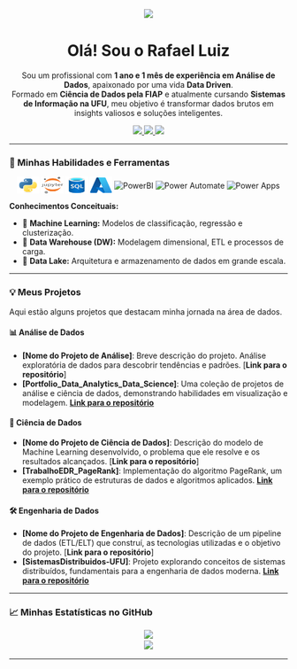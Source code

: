 <div id="header" align="center">
  <img src="https://media.giphy.com/media/M9gbBd9nbDrOTu1Mqx/giphy.gif" width="100"/>
  <h1>Olá! Sou o Rafael Luiz</h1>
  <p>
    Sou um profissional com <strong>1 ano e 1 mês de experiência em Análise de Dados</strong>, apaixonado por uma vida <strong>Data Driven</strong>.
    <br>
    Formado em <strong>Ciência de Dados pela FIAP</strong> e atualmente cursando <strong>Sistemas de Informação na UFU</strong>, meu objetivo é transformar dados brutos em insights valiosos e soluções inteligentes.
  </p>
</div>

<div align="center">
  <a href="https://www.linkedin.com/in/rafael-luiz-gon%C3%A7alves-dos-santos-856a15226/" target="_blank">
    <img src="https://img.shields.io/badge/LinkedIn-0077B5?style=for-the-badge&logo=linkedin&logoColor=white" />
  </a>
  <a href="mailto:mvrafael.luiz.goncalves.santos@gmail.com">
    <img src="https://img.shields.io/badge/Gmail-D14836?style=for-the-badge&logo=gmail&logoColor=white" />
  </a>
   <a href="https://www.instagram.com/grafaelluiz/" target="_blank">
    <img src="https://img.shields.io/badge/Instagram-E4405F?style=for-the-badge&logo=instagram&logoColor=white" />
  </a>
</div>

---

### 🚀 Minhas Habilidades e Ferramentas

<div align="center" style="display: inline_block">
  <img align="center" alt="Python" height="30" width="40" src="https://raw.githubusercontent.com/devicons/devicon/master/icons/python/python-original.svg">
  <img align="center" alt="Jupyter" height="30" width="40" src="https://raw.githubusercontent.com/devicons/devicon/master/icons/jupyter/jupyter-original-wordmark.svg">
  <img align="center" alt="SQL" height="30" width="40" src="https://raw.githubusercontent.com/devicons/devicon/master/icons/azuresqldatabase/azuresqldatabase-original.svg">
  <img align="center" alt="Azure" height="30" width="40" src="https://raw.githubusercontent.com/devicons/devicon/master/icons/azure/azure-original.svg">
  <img align="center" alt="PowerBI" height="30" width="40" src="https://e7.pngegg.com/pngimages/695/662/png-clipart-power-bi-business-intelligence-microsoft-analytics-microsoft-text-rectangle-thumbnail.png">
  <img align="center" alt="Power Automate" height="30" width="40" src="https://upload.wikimedia.org/wikipedia/commons/thumb/c/c2/Microsoft_Power_Automate_logo.svg/1024px-Microsoft_Power_Automate_logo.svg.png">
  <img align="center" alt="Power Apps" height="30" width="40" src="https://upload.wikimedia.org/wikipedia/commons/thumb/a/a6/Microsoft_Power_Apps_logo.svg/2048px-Microsoft_Power_Apps_logo.svg.png">
</div>

**Conhecimentos Conceituais:**
- 🔹 **Machine Learning:** Modelos de classificação, regressão e clusterização.
- 🔹 **Data Warehouse (DW):** Modelagem dimensional, ETL e processos de carga.
- 🔹 **Data Lake:** Arquitetura e armazenamento de dados em grande escala.

---

### 💡 Meus Projetos

Aqui estão alguns projetos que destacam minha jornada na área de dados.

#### 📊 Análise de Dados
- **[Nome do Projeto de Análise]**: Breve descrição do projeto. Análise exploratória de dados para descobrir tendências e padrões. [**Link para o repositório**]
- **[Portfolio_Data_Analytics_Data_Science]**: Uma coleção de projetos de análise e ciência de dados, demonstrando habilidades em visualização e modelagem. [**Link para o repositório**](https://github.com/Rafarockf/Portfolio_Data_Analytics_Data_Science)

#### 🔬 Ciência de Dados
- **[Nome do Projeto de Ciência de Dados]**: Descrição do modelo de Machine Learning desenvolvido, o problema que ele resolve e os resultados alcançados. [**Link para o repositório**]
- **[TrabalhoEDR_PageRank]**: Implementação do algoritmo PageRank, um exemplo prático de estruturas de dados e algoritmos aplicados. [**Link para o repositório**](https://github.com/Rafarockf/TrabalhoEDR_PageRank)

#### 🛠️ Engenharia de Dados
- **[Nome do Projeto de Engenharia de Dados]**: Descrição de um pipeline de dados (ETL/ELT) que construí, as tecnologias utilizadas e o objetivo do projeto. [**Link para o repositório**]
- **[SistemasDistribuidos-UFU]**: Projeto explorando conceitos de sistemas distribuídos, fundamentais para a engenharia de dados moderna. [**Link para o repositório**](https://github.com/Rafarockf/SistemasDistribuidos-UFU)

---

### 📈 Minhas Estatísticas no GitHub

<div align="center">
  <img src="https://github-readme-stats.vercel.app/api?username=Rafarockdf&show_icons=true&theme=dracula" />
</div>

<div align="center">
  <img src="https://github-profile-trophy.vercel.app/?username=Rafarockf&theme=dracula&row=1&column=7"/>
</div>

---
